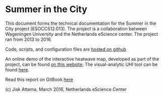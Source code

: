 # Summer in the City

This document forms the technical documentation for the Summer in the City project (ESOCCS12.013).  The project is a collaboration between Wageningen University and the Netherlands eScience center. The project ran from 2013 to 2016.

Code, scripts, and configuration files are [hosted on github](https://github.com/summerinthecity)

An online demo of the interactive heatwave map, developed as part of the project, can be found [on this website](http://summerinthecity.github.io/heatwavemap/); The visual-analytic UHI tool can be found [here](http://summerinthecity.github.io/uhitool).

Read this report on GitBook [here](https://summerinthecity.gitbooks.io/summerinthecity/content/)

(c) Jisk Attema, March 2016, Netherlands eScience Center
